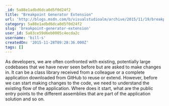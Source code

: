 ```yaml
---
_id: 5a88e1adbd6dca0d5f0d24f2
title: "Breakpoint Generator Extension"
url: 'http://blogs.msdn.com/b/visualstudioalm/archive/2015/11/19/breakpoint-generator-extension.aspx'
category: 5a88e1adbd6dca0d5f0d24f2
slug: 'breakpoint-generator-extension'
user_id: 5a83ce59d6eb0005c4ecda2c
username: 'bill-s'
createdOn: '2015-11-28T09:28:36.000Z'
tags: []
---
```


As developers, we are often confronted with existing, potentially large codebases that we have never seen before but are asked to make changes in. It can be a class library received from a colleague or a complete application downloaded from GitHub to reuse or extend. However, before we can start making changes to the code, we need to understand the existing flow of the application. Where does it start, what are the public entry points to the different assemblies that are part of the application solution and so on.
